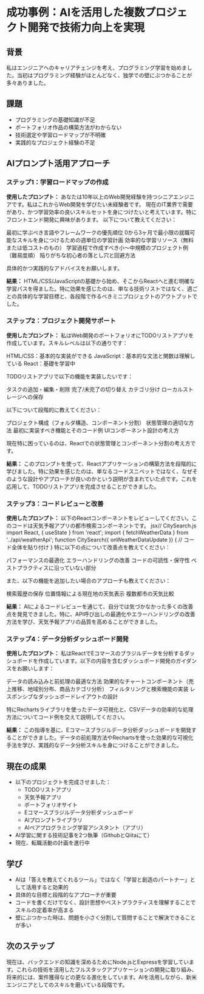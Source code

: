 # 成功事例：AIを活用した複数プロジェクト開発で技術力向上を実現

## 背景
私はエンジニアへのキャリアチェンジを考え、プログラミング学習を始めました。当初はプログラミング経験がほとんどなく、独学での壁にぶつかることが多々ありました。

## 課題
- プログラミングの基礎知識が不足
- ポートフォリオ作品の構築方法がわからない
- 技術選定や学習ロードマップが不明確
- 実践的なプロジェクト経験の不足

## AIプロンプト活用アプローチ

### ステップ1：学習ロードマップの作成

**使用したプロンプト：**
あなたは10年以上のWeb開発経験を持つシニアエンジニアです。私はこれからWeb開発を学びたい未経験者です。
現在のIT業界で需要があり、かつ学習効率の良いスキルセットを身につけたいと考えています。特にフロントエンド開発に興味があります。
以下について教えてください：

最初に学ぶべき言語やフレームワークの優先順位
0から3ヶ月で最小限の就職可能なスキルを身につけるための週単位の学習計画
効率的な学習リソース（無料または低コストのもの）
学習過程で作成すべき小〜中規模のプロジェクト例（難易度順）
陥りがちな初心者の落とし穴と回避方法

具体的かつ実践的なアドバイスをお願いします。

**結果：**
HTML/CSS/JavaScriptの基礎から始め、そこからReactへと進む明確な学習パスを得ました。特に効果を感じたのは、単なる技術リストではなく、週ごとの具体的な学習目標と、各段階で作るべきミニプロジェクトのアウトプットでした。

### ステップ2：プロジェクト開発サポート

**使用したプロンプト：**
私はWeb開発のポートフォリオにTODOリストアプリを作成しています。スキルレベルは以下の通りです：

HTML/CSS：基本的な実装ができる
JavaScript：基本的な文法と関数は理解している
React：基礎を学習中

TODOリストアプリで以下の機能を実装したいです：

タスクの追加・編集・削除
完了/未完了の切り替え
カテゴリ分け
ローカルストレージへの保存

以下について段階的に教えてください：

プロジェクト構成（フォルダ構造、コンポーネント分割）
状態管理の適切な方法
最初に実装すべき機能とそのコード例
UIコンポーネント設計の考え方

現在特に困っているのは、Reactでの状態管理とコンポーネント分割の考え方です。

**結果：**
このプロンプトを使って、Reactアプリケーションの構築方法を段階的に学びました。特に効果を感じたのは、単なるコードスニペットではなく、なぜそのような設計やアプローチが良いのかという説明が含まれていた点です。これを応用して、TODOリストアプリを完成させることができました。

### ステップ3：コードレビューと改善

**使用したプロンプト：**
以下のReactコンポーネントをレビューしてください。このコードは天気予報アプリの都市検索コンポーネントです。
jsx// CitySearch.js
import React, { useState } from 'react';
import { fetchWeatherData } from '../api/weatherApi';
function CitySearch({ onWeatherDataUpdate }) {
  // コード全体を貼り付け
}
特に以下の点について改善点を教えてください：

パフォーマンスの最適化
エラーハンドリングの改善
コードの可読性・保守性
ベストプラクティスに沿っていない部分

また、以下の機能を追加したい場合のアプローチも教えてください：

検索履歴の保存
位置情報による現在地の天気表示
複数都市の天気比較


**結果：**
AIによるコードレビューを通じて、自分では気づかなかった多くの改善点を発見できました。特に、API呼び出しの最適化やエラーハンドリングの改善方法を学び、天気予報アプリの品質を高めることができました。

### ステップ4：データ分析ダッシュボード開発

**使用したプロンプト：**
私はReactでEコマースのブラジルデータを分析するダッシュボードを作成しています。以下の内容を含むダッシュボード開発のガイダンスをお願いします：

データの読み込みと前処理の最適な方法
効果的なチャートコンポーネント（売上推移、地域別分布、商品カテゴリ分析）
フィルタリングと検索機能の実装
レスポンシブなダッシュボードレイアウトの設計

特にRechartsライブラリを使ったデータ可視化と、CSVデータの効率的な処理方法についてコード例を交えて説明してください。

**結果：**
この指導を基に、Eコマースブラジルデータ分析ダッシュボードを開発することができました。データの前処理方法やRechartsを使った効果的な可視化手法を学び、実践的なデータ分析スキルを身につけることができました。

## 現在の成果
- 以下のプロジェクトを完成させました：
  - TODOリストアプリ
  - 天気予報アプリ
  - ポートフォリオサイト
  - Eコマースブラジルデータ分析ダッシュボード
  - AIプロンプトライブラリ
  - AIペアプログラミング学習アシスタント（アプリ）
- AI学習に関する技術記事を2つ執筆（GithubとQiitaにて）
- 現在、転職活動の計画を進行中

## 学び
- AIは「答えを教えてくれるツール」ではなく「学習と創造のパートナー」として活用すると効果的
- 具体的な目標と段階的なアプローチが重要
- コードを書くだけでなく、設計思想やベストプラクティスを理解することでスキルの定着率が高まる
- 壁にぶつかった時は、問題を小さく分割して質問することで解決できることが多い

## 次のステップ
現在は、バックエンドの知識を深めるためにNode.jsとExpressを学習しています。これらの技術を活用したフルスタックアプリケーションの開発に取り組み、将来的には、案件獲得などの更なる進化をしています。AIを活用しながら、新米エンジニアとしてのスキルを磨いている段階です。
